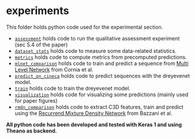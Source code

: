 # experiments
This folder holds python code used for the experimental section.

* [`assessment`](assessment) holds code to run the qualitative
assessment experiment (sec 5.4 of the paper)
* [`dataset_stats`](dataset_stats) holds code to measure some 
data-related statistics.
* [`metrics`](metrics) holds code to compute metrics from precomputed predictions.
* [`mlnet_comparison`](mlnet_comparison) holds code to train and predict a sequence from [Multi Level Network](https://github.com/marcellacornia/mlnet) from Cornia et al.
* [`predict_on_cineca`](predict_on_cineca) holds code to predict sequences with the dreyevenet model.
* [`train`](train) holds code to train the dreyevenet model.
* [`visualization`](visualization) holds code for visualizing some predictions (mainly used for paper figures)
* [`rmdn_comparison`](rmdn_comparison) holds code to extract C3D features, train and predict using
the [Recurrend Mixture Density Network](https://openreview.net/pdf?id=SJRpRfKxx) from Bazzani et al.

**All python code has been developed and tested with Keras 1 and using Theano as backend.**
